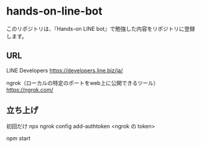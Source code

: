 # hands-on-line-bot

このリポジトリは、『Hands-on LINE bot』で勉強した内容をリポジトリに登録します。

## URL
LINE Developers
https://developers.line.biz/ja/

ngrok（ローカルの特定のポートをweb上に公開できるツール）
https://ngrok.com/

## 立ち上げ
初回だけ
npx ngrok config add-authtoken <ngrok の token>

npm start